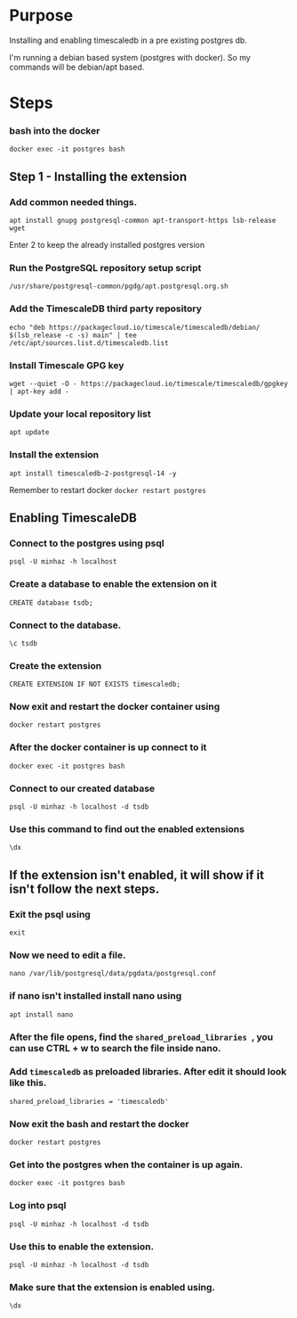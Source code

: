 # Purpose
Installing and enabling timescaledb in a pre existing postgres db.

I'm running a debian based system (postgres with docker). So my commands will be debian/apt based.

# Steps

### bash into the docker
`docker exec -it postgres bash`

## Step 1 - Installing the extension
### Add common needed things.
`apt install gnupg postgresql-common apt-transport-https lsb-release wget`

Enter 2 to keep the already installed postgres version

### Run the PostgreSQL repository setup script
`/usr/share/postgresql-common/pgdg/apt.postgresql.org.sh`

### Add the TimescaleDB third party repository
`echo "deb https://packagecloud.io/timescale/timescaledb/debian/ $(lsb_release -c -s) main" | tee /etc/apt/sources.list.d/timescaledb.list`

<!-- original command with the sudo
echo "deb https://packagecloud.io/timescale/timescaledb/debian/ $(lsb_release -c -s) main" | sudo tee /etc/apt/sources.list.d/timescaledb.list 
-->

### Install Timescale GPG key
`wget --quiet -O - https://packagecloud.io/timescale/timescaledb/gpgkey | apt-key add -`

<!-- original command with the sudo 
wget --quiet -O - https://packagecloud.io/timescale/timescaledb/gpgkey | sudo apt-key add - 
-->

### Update your local repository list
`apt update`


### Install the extension
`apt install timescaledb-2-postgresql-14 -y`

Remember to restart docker
`docker restart postgres`

## Enabling TimescaleDB

### Connect to the postgres using psql
`psql -U minhaz -h localhost`


### Create a database to enable the extension on it
`CREATE database tsdb;`

### Connect to the database.
`\c tsdb`

### Create the extension
`CREATE EXTENSION IF NOT EXISTS timescaledb;`

### Now exit and restart the docker container using
`docker restart postgres`


### After the docker container is up connect to it 
`docker exec -it postgres bash`

### Connect to our created database
`psql -U minhaz -h localhost -d tsdb`

### Use this command to find out the enabled extensions
`\dx`


## If the extension isn't enabled, it will show if it isn't follow the next steps.

### Exit the psql using
`exit`


### Now we need to edit a file. 
`nano /var/lib/postgresql/data/pgdata/postgresql.conf`

### if nano isn't installed install nano using
`apt install nano`

### After the file opens, find the `shared_preload_libraries `, you can use CTRL + w to search the file inside nano.

### Add `timescaledb` as preloaded libraries. After edit it should look like this.
`shared_preload_libraries = 'timescaledb'`

### Now exit the bash and restart the docker
`docker restart postgres`

### Get into the postgres when the container is up again.
`docker exec -it postgres bash`

### Log into psql
`psql -U minhaz -h localhost -d tsdb`

### Use this to enable the extension.
`psql -U minhaz -h localhost -d tsdb`

### Make sure that the extension is enabled using.
`\dx`
